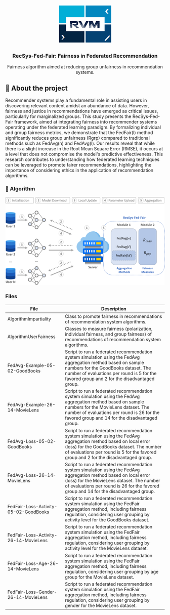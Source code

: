 <h1 align="center">
    <img alt="RVM" src="https://github.com/ravarmes/recsys-fair-federation-flower/blob/main/assets/logo.jpg" />
</h1>

<h3 align="center">
  RecSys-Fed-Fair: Fairness in Federated Recommendation
</h3>

<p align="center">Fairness algorithm aimed at reducing group unfairness in recommendation systems. </p>

## :page_with_curl: About the project <a name="-about"/></a>

Recommender systems play a fundamental role in assisting users in discovering relevant content amidst an abundance of data. However, fairness and justice in recommendations have emerged as critical issues, particularly for marginalized groups. This study presents the RecSys-Fed-Fair framework, aimed at integrating fairness into recommender systems operating under the federated learning paradigm. By formalizing individual and group fairness metrics, we demonstrate that the FedFair(l) method significantly reduces group unfairness (Rgrp) compared to traditional methods such as FedAvg(n) and FedAvg(l). Our results reveal that while there is a slight increase in the Root Mean Square Error (RMSE), it occurs at a level that does not compromise the model's predictive effectiveness. This research contributes to understanding how federated learning techniques can be leveraged to promote fairer recommendations, highlighting the importance of considering ethics in the application of recommendation algorithms.


### :notebook_with_decorative_cover: Algorithm <a name="-algorithm"/></a>

<img src="https://github.com/ravarmes/recsys-fair-federation-flower/blob/main/assets/recsys-fair-federation-flower-1.png" width="700">


### Files

| File                                 | Description                                                                                                                                                                                                                                   |
|--------------------------------------|-----------------------------------------------------------------------------------------------------------------------------------------------------------------------------------------------------------------------------------------------|
| AlgorithmImpartiality                | Class to promote fairness in recommendations of recommendation system algorithms.                                                                                                                                                              |
| AlgorithmUserFairness                | Classes to measure fairness (polarization, individual fairness, and group fairness) of recommendations of recommendation system algorithms.                                                                                                    |
| FedAvg-Example-05-02-GoodBooks            | Script to run a federated recommendation system simulation using the FedAvg aggregation method based on sample numbers for the GoodBooks dataset. The number of evaluations per round is 5 for the favored group and 2 for the disadvantaged group. |
| FedAvg-Example-26-14-MovieLens            | Script to run a federated recommendation system simulation using the FedAvg aggregation method based on sample numbers for the MovieLens dataset. The number of evaluations per round is 26 for the favored group and 14 for the disadvantaged group. |
| FedAvg-Loss-05-02-GoodBooks               | Script to run a federated recommendation system simulation using the FedAvg aggregation method based on local error (loss) for the GoodBooks dataset. The number of evaluations per round is 5 for the favored group and 2 for the disadvantaged group.  |
| FedAvg-Loss-26-14-MovieLens               | Script to run a federated recommendation system simulation using the FedAvg aggregation method based on local error (loss) for the MovieLens dataset. The number of evaluations per round is 26 for the favored group and 14 for the disadvantaged group. |
| FedFair-Loss-Activity-05-02-GoodBooks     | Script to run a federated recommendation system simulation using the FedFair aggregation method, including fairness regulation, considering user grouping by activity level for the GoodBooks dataset.                                                        |
| FedFair-Loss-Activity-26-14-MovieLens     | Script to run a federated recommendation system simulation using the FedFair aggregation method, including fairness regulation, considering user grouping by activity level for the MovieLens dataset.                                                        |
| FedFair-Loss-Age-26-14-MovieLens          | Script to run a federated recommendation system simulation using the FedFair aggregation method, including fairness regulation, considering user grouping by age group for the MovieLens dataset.                                                             |
| FedFair-Loss-Gender-26-14-MovieLens       | Script to run a federated recommendation system simulation using the FedFair aggregation method, including fairness regulation, considering user grouping by gender for the MovieLens dataset.                                                                   |

